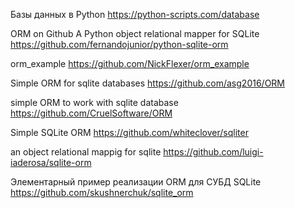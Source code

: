 Базы данных в Python
https://python-scripts.com/database

ORM on Github
A Python object relational mapper for SQLite 
https://github.com/fernandojunior/python-sqlite-orm

orm_example
https://github.com/NickFlexer/orm_example

Simple ORM for sqlite databases
https://github.com/asg2016/ORM

simple ORM to work with sqlite database
https://github.com/CruelSoftware/ORM

Simple SQLite ORM
https://github.com/whiteclover/sqliter

an object relational mappig for sqlite
https://github.com/luigi-iaderosa/sqlite-orm

Элементарный пример реализации ORM для СУБД SQLite
https://github.com/skushnerchuk/sqlite_orm
